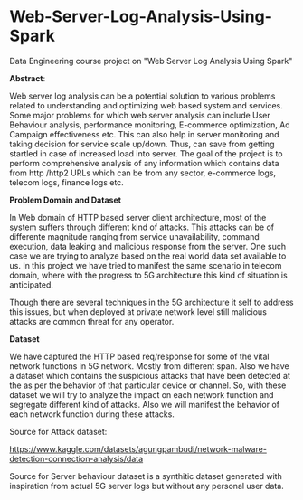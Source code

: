# Web-Server-Log-Analysis-Using-Spark

Data Engineering course project on "Web Server Log Analysis Using Spark"

**Abstract**:

Web server log analysis can be a potential solution to various problems related to understanding and optimizing web based system and services. Some major problems for which web server analysis can include User Behaviour analysis, performance monitoring, E-commerce optimization, Ad Campaign effectiveness etc. This can also help in server monitoring and taking decision for service scale up/down. Thus, can save from getting startled in case of increased load into server. The goal of the project is to perform comprehensive analysis of any information which contains data from http /http2 URLs which can be from any sector, e-commerce logs, telecom logs, finance logs etc.

**Problem Domain and Dataset**

In Web domain of HTTP based server client architecture, most of the system suffers through different kind of attacks. This attacks can be of differente magnitude ranging from service unavailability, command execution, data leaking and malicious response from the server. One such case we are trying to analyze based on the real world data set available to us. In this project we have tried to manifest the same scenario in telecom domain, where with the progress to 5G architecture this kind of situation is anticipated.

Though there are several techniques in the 5G architecture it self to address this issues, but when deployed at private network level still malicious attacks are common threat for any operator.

**Dataset**

We have captured the HTTP based req/response for some of the vital network functions in 5G network. Mostly from different span. Also we have a dataset which contains the suspicious attacks that have been detected at the as per the behavior of that particular device or channel. So, with these dataset we will try to analyze the impact on each network function and segregate different kind of attacks. Also we will manifest the behavior of each network function during these attacks.

Source for Attack dataset:

https://www.kaggle.com/datasets/agungpambudi/network-malware-detection-connection-analysis/data

Source for Server behaviour dataset is a synthitic dataset generated with inspiration from actual 5G server logs but without any personal user data.

